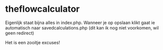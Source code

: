 # theflowcalculator

Eigenlijk staat bijna alles in index.php.
Wanneer je op opslaan klikt gaat ie automatisch naar savedcalculations.php (dit kan ik nog niet voorkomen, wil geen redirect)


Het is een zooitje excuses!
